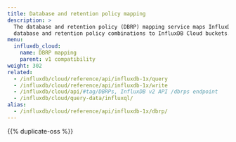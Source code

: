 ```yaml
---
title: Database and retention policy mapping
description: >
  The database and retention policy (DBRP) mapping service maps InfluxDB 1.x
  database and retention policy combinations to InfluxDB Cloud buckets.
menu:
  influxdb_cloud:
    name: DBRP mapping
    parent: v1 compatibility
weight: 302
related:
  - /influxdb/cloud/reference/api/influxdb-1x/query
  - /influxdb/cloud/reference/api/influxdb-1x/write
  - /influxdb/cloud/api/#tag/DBRPs, InfluxDB v2 API /dbrps endpoint
  - /influxdb/cloud/query-data/influxql/
alias:
  - /influxdb/cloud/reference/api/influxdb-1x/dbrp/
---
```


{{% duplicate-oss %}}
